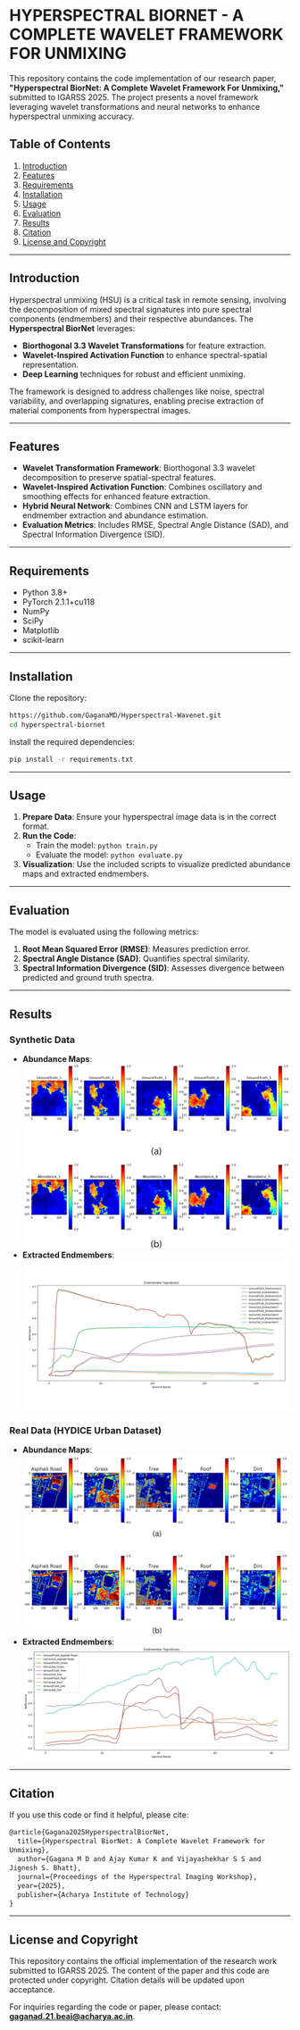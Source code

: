 # HYPERSPECTRAL BIORNET - A COMPLETE WAVELET FRAMEWORK FOR UNMIXING

This repository contains the code implementation of our research paper, **"Hyperspectral BiorNet: A Complete Wavelet Framework For Unmixing,"** submitted to IGARSS 2025. The project presents a novel framework leveraging wavelet transformations and neural networks to enhance hyperspectral unmixing accuracy.

## Table of Contents
1. [Introduction](#introduction)
2. [Features](#features)
3. [Requirements](#requirements)
4. [Installation](#installation)
5. [Usage](#usage)
6. [Evaluation](#evaluation)
7. [Results](#results)
8. [Citation](#citation)
9. [License and Copyright](#license-and-copyright)

---

## Introduction
Hyperspectral unmixing (HSU) is a critical task in remote sensing, involving the decomposition of mixed spectral signatures into pure spectral components (endmembers) and their respective abundances. The **Hyperspectral BiorNet** leverages:

- **Biorthogonal 3.3 Wavelet Transformations** for feature extraction.
- **Wavelet-Inspired Activation Function** to enhance spectral-spatial representation.
- **Deep Learning** techniques for robust and efficient unmixing.

The framework is designed to address challenges like noise, spectral variability, and overlapping signatures, enabling precise extraction of material components from hyperspectral images.

---

## Features
- **Wavelet Transformation Framework**: Biorthogonal 3.3 wavelet decomposition to preserve spatial-spectral features.
- **Wavelet-Inspired Activation Function**: Combines oscillatory and smoothing effects for enhanced feature extraction.
- **Hybrid Neural Network**: Combines CNN and LSTM layers for endmember extraction and abundance estimation.
- **Evaluation Metrics**: Includes RMSE, Spectral Angle Distance (SAD), and Spectral Information Divergence (SID).

---

## Requirements
- Python 3.8+
- PyTorch 2.1.1+cu118
- NumPy
- SciPy
- Matplotlib
- scikit-learn

---

## Installation

Clone the repository:
```bash
https://github.com/GaganaMD/Hyperspectral-Wavenet.git
cd hyperspectral-biornet
```

Install the required dependencies:
```bash
pip install -r requirements.txt
```

---

## Usage
1. **Prepare Data**: Ensure your hyperspectral image data is in the correct format. 
2. **Run the Code**:
   - Train the model: `python train.py`
   - Evaluate the model: `python evaluate.py`
3. **Visualization**: Use the included scripts to visualize predicted abundance maps and extracted endmembers.

---

## Evaluation
The model is evaluated using the following metrics:
1. **Root Mean Squared Error (RMSE)**: Measures prediction error.
2. **Spectral Angle Distance (SAD)**: Quantifies spectral similarity.
3. **Spectral Information Divergence (SID)**: Assesses divergence between predicted and ground truth spectra.

---

## Results
### Synthetic Data
- **Abundance Maps**:
  ![Synthetic Abundance Map](results/Synthetic_Abundance_Maps.png)
- **Extracted Endmembers**:
  ![Synthetic Endmembers](results/Synthetic_Endmembers.png)

### Real Data (HYDICE Urban Dataset)
- **Abundance Maps**:
  ![Real Abundance Map](results/Real_Abundance_Maps.png)
- **Extracted Endmembers**:
  ![Real Endmembers](results/Real_Signatures.png)

---

## Citation
If you use this code or find it helpful, please cite:
```
@article{Gagana2025HyperspectralBiorNet,
  title={Hyperspectral BiorNet: A Complete Wavelet Framework for Unmixing},
  author={Gagana M D and Ajay Kumar K and Vijayashekhar S S and Jignesh S. Bhatt},
  journal={Proceedings of the Hyperspectral Imaging Workshop},
  year={2025},
  publisher={Acharya Institute of Technology}
}
```

---


## License and Copyright
This repository contains the official implementation of the research work submitted to IGARSS 2025. The content of the paper and this code are protected under copyright. Citation details will be updated upon acceptance.

For inquiries regarding the code or paper, please contact: **gaganad.21.beai@acharya.ac.in**.

